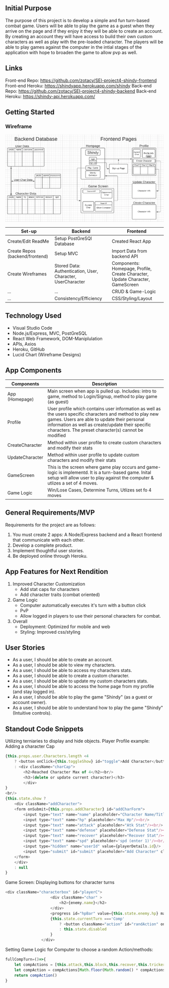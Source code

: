 ## Initial Purpose
The purpose of this project is to develop a simple and fun turn-based combat game. Users will be able to play the game as a guest when they arrive on the page and if they enjoy it they will be able to create an account. By creating an account they will have access to build their own custom characters as well as play with the pre-loaded character. The players will be able to play games against the computer in the intial stages of the application with hope to broaden the game to allow pvp as well.

## Links
Front-end Repo: https://github.com/zotacy/SEI-project4-shindy-frontend
Front-end Heroku: https://shindyapp.herokuapp.com/shindy
Back-end Repo: https://github.com/zotacy/SEI-project4-shindy-backend
Back-end Heroku: https://shindy-api.herokuapp.com/

## Getting Started
### Wireframe
![Wireframe](public/Wireframes.png)
<!-- WireFrame Link: https://lucid.app/lucidchart/d710dfb3-2dae-41c6-b038-c00fec8383a6/edit?beaconFlowId=CC9809F839227E5B&page=0_0#?folder_id=home&browser=icon -->

|**Set-up**|**Backend**|**Frontend**|
|--------|----------|--------|
|Create/Edit ReadMe|Setup PostGreSQl Database|Created React App|
|Create Repos (backend/frontend)|Setup MVC|Import Data from backend API|
|Create Wireframes|Stored Data: Authentication, User, Character, UserCharacter|Components: Homepage, Profile, Create Character, Update Character, GameScreen|
|...|...|CRUD & Game-Logic|
|...|Consistency/Efficiency|CSS/Styling/Layout|

## Technology Used
* Visual Studio Code
* Node.js/Express, MVC, PostGreSQL
* React Web Framework, DOM-Maniplulation 
* APIs, Axios
* Heroku, GitHub
* Lucid Chart (Wireframe Designs)

## App Components
|**Components**|**Description**|
|--------------|---------------|
|App (Homepage)|Main screen when app is pulled up. Includes: intro to game, method to Login/Signup, method to play game (as guest)|
|Profile|User profile which contains user information as well as the users specific characters and method to play new games. Users are able to update their personal information as well as create/update their specific characters. The preset character(s) cannot be modified|
|CreateCharacter|Method within user profile to create custom characters and modify their stats|
|UpdateCharacter|Method within user profile to update custom characters and modify their stats|
|GameScreen|This is the screen where game play occurs and game-logic is implementd. It is a turn-based game. Inital setup will allow user to play against the computer & utlizes a set of 4 moves.|
|Game Logic|Win/Lose Cases, Determine Turns, Utlizes set fo 4 moves|

## General Requirements/MVP
Requirements for the project are as follows:
1. You must create 2 apps: A Node/Express backend and a React frontend that communicate with each other.
2. Develop a complete product.
3. Implement thoughtful user stories.
4. Be deployed online through Heroku.

## App Features for Next Rendition
1. Improved Character Customization
    - Add stat caps for characters
    - Add character traits (combat oriented)
2. Game Logic
    - Computer automatically executes it's turn with a button click
    - PvP
    - Allow logged in players to use their personal characters for combat.
3. Overall
    - Deployment: Optimized for mobile and web
    - Styling: Improved css/styling

## User Stories
- As a user, I should be able to create an account.
- As a user, I should be able to view my characters.
- As a user, I should be able to access my characters stats.
- As a user, I should be able to create a custom character.
- As a user, I should be able to update my custom characters stats.
- As a user, I should be able to access the home page from my profile (and stay logged in).
- As a user, I should be able to play the game "Shindy" (as a guest or account owner).
- As a user, I should be able to understand how to play the game "Shindy" (Intuitive controls).

## Standout Code Snippets
Utilizing terniaries to display and hide objects. 
Player Profile example: Adding a character Cap
```js
{this.props.user.Characters.length <4 
    ? <button onClick={this.toggleShow} id="toggle">Add Character</button> 
    : <div className="charCap">
        <h2>Reached Character Max of 4</h2><br/>
        <h3>(delete or update current character)</h3>
        </div>
}
<br/>
{this.state.show ? 
    <div className="addCharacter">
    <form onSubmit={this.props.addCharacter} id="addCharForm">
        <input type="text" name="name" placeholder="Character Name/Title"/><br/>
        <input type="text" name="hp" placeholder="Max Hp"/><br/>
        <input type="text" name="attack" placeholder="Atk Stat"/><br/>
        <input type="text" name="defense" placeholder="Defense Stat"/><br/>
        <input type="text" name="recover" placeholder="Recover Stat"/><br/>
        <input type="text" name="spd" placeholder='spd (enter 1)'/><br/>
        <input type="hidden" name="userId" value={playerDetails.id}/>
        <input type="submit" id="submit" placeholder="Add Character" className="button"/>
    </form>
    </div>
    : null
}
```
Game Screen: Displaying buttons for character turns
```js
<div className="characterbox" id="playerC">
                    <div className="char" >
                        <h2>{enemy.name}</h2>
                    </div>
                    <progress id="hpBar" value={this.state.enemy.hp} max='100'></progress>
                    {this.state.currentTurn ==='Comp' 
                        ? <button className="action" id="randAction" onClick={this.fullCompTurn}>Comp Action</button> 
                        : this.state.disabled
                    }
                </div>
```

Setting Game Logic for Computer to choose a random Action/methods:
```js
fullCompTurn=()=>{
    let compActions = [this.attack,this.block,this.recover,this.trickery]
    let compAction = compActions[Math.floor(Math.random() * compActions.length)] 
    return compAction()   
}
```


